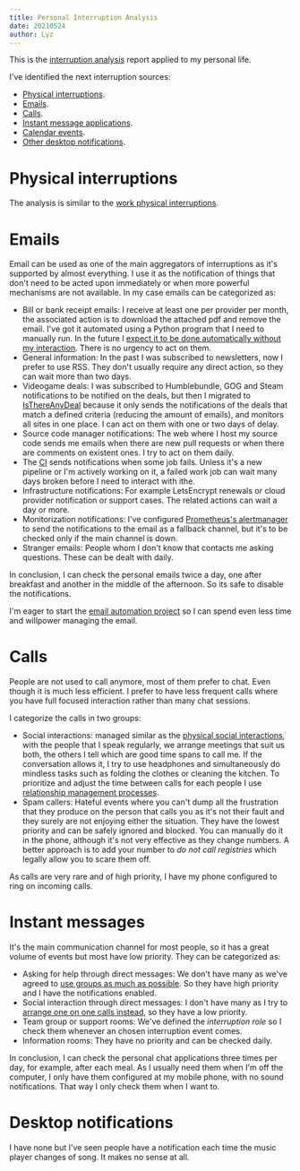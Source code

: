 ```yaml
---
title: Personal Interruption Analysis
date: 20210524
author: Lyz
---
```


This is the [interruption
analysis](interruption_management.md#interruption-analysis) report applied to my
personal life.

I've identified the next interruption sources:

* [Physical interruptions](#physical-interruptions).
* [Emails](#emails).
* [Calls](#calls).
* [Instant message applications](#instant-messages).
* [Calendar events](#calendar-events).
* [Other desktop notifications](#desktop-notifications).

# Physical interruptions

The analysis is similar to the [work physical
interruptions](work_interruption_analysis.md#physical-interruptions).

# Emails

Email can be used as one of the main aggregators of interruptions as it's
supported by almost everything. I use it as the notification of things that
don't need to be acted upon immediately or when more powerful mechanisms are not
available. In my case emails can be categorized as:

* Bill or bank receipt emails: I receive at least one per provider per month,
    the associated action is to download the attached pdf and remove the email.
    I've got it automated using a Python program that I need to manually run. In
    the future I [expect it to be done automatically without my
    interaction](projects.md#automate-email-management). There is no urgency to
    act on them.
* General information: In the past I was subscribed to newsletters, now I prefer
    to use RSS. They don't usually require any direct action, so they can
    wait more than two days.
* Videogame deals: I was subscribed to Humblebundle, GOG and Steam notifications
    to be notified on the deals, but then I migrated to
    [IsThereAnyDeal](https://isthereanydeal.com) because it only sends the
    notifications of the deals that match a defined criteria (reducing the
    amount of emails), and monitors all sites in one place. I can act on them
    with one or two days of delay.
* Source code manager notifications: The web where I host my source code sends
    me emails when there are new pull requests or when there are comments on
    existent ones. I try to act on them daily.
* The [CI](ci.md) sends notifications when some job fails. Unless it's a new
    pipeline or I'm actively working on it, a failed work job can wait many days
    broken before I need to interact with ithe.
* Infrastructure notifications: For example LetsEncrypt renewals or cloud provider
    notification or support cases. The related actions can wait a day or more.
* Monitorization notifications: I've configured [Prometheus's
    alertmanager](prometheus.md) to send the notifications to the email as
    a fallback channel, but it's to be checked only if the main channel is down.
* Stranger emails: People whom I don't know that contacts me asking questions.
    These can be dealt with daily.

In conclusion, I can check the personal emails twice a day, one after
breakfast and another in the middle of the afternoon. So its safe to disable the
notifications.

I'm eager to start the [email automation
project](projects.md#automate-email-management) so I can spend even less time
and willpower managing the email.

# Calls

People are not used to call anymore, most of them prefer to chat. Even though it
is much less efficient. I prefer to have less frequent calls where you have full
focused interaction rather than many chat sessions.

I categorize the calls in two groups:

* Social interactions: managed similar as the [physical
    social interactions](work_interruption_analysis.md#social-interactions),
    with the people that I speak regularly, we arrange meetings that suit us
    both, the others I tell which are good time spans to call me. If the
    conversation allows it, I try to use headphones and simultaneously do
    mindless tasks such as folding the clothes or cleaning the kitchen. To
    prioritize and adjust the time between calls for each people I use
    [relationship management processes](relationship_management.md).
* Spam callers: Hateful events where you can't dump all the frustration that
    they produce on the person that calls you as it's not their fault and they
    surely are not enjoying either the situation. They have the lowest priority
    and can be safely ignored and blocked. You can manually do it in the phone,
    although it's not very effective as they change numbers. A better approach
    is to add your number to *do not call registries* which legally allow you to
    scare them off.

As calls are very rare and of high priority, I have my phone configured to ring
on incoming calls.

# Instant messages

It's the main communication channel for most people, so it has a great volume of
events but most have low priority. They can be categorized as:

* Asking for help through direct messages: We don't have many as we've agreed to
    [use groups as much as
    possible](instant_messages_management.md#at-work-or-collectives-use-group-rooms-over-direct-messages).
    So they have high priority and I have the notifications enabled.
* Social interaction through direct messages: I don't have many as I try to
    [arrange one on one calls
    instead](instant_messages_management.md#use-calls-for-non-short-conversations),
    so they have a low priority.
* Team group or support rooms: We've defined the *interruption role* so I check them
    whenever an chosen interruption event comes.
* Information rooms: They have no priority and can be checked daily.

In conclusion, I can check the personal chat applications three times per day,
for example, after each meal. As I usually need them when I'm off the computer,
I only have them configured at my mobile phone, with no sound notifications.
That way I only check them when I want to.

# Desktop notifications

I have none but I've seen people have a notification each time the music player
changes of song. It makes no sense at all.
